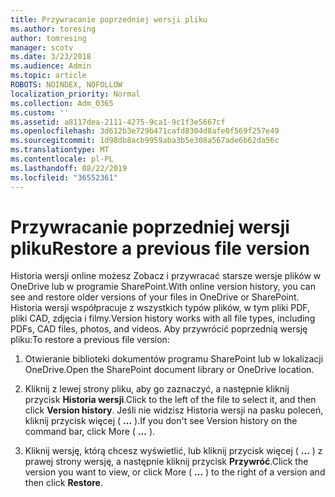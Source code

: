 ```yaml
---
title: Przywracanie poprzedniej wersji pliku
ms.author: toresing
author: tomresing
manager: scotv
ms.date: 3/23/2018
ms.audience: Admin
ms.topic: article
ROBOTS: NOINDEX, NOFOLLOW
localization_priority: Normal
ms.collection: Adm_O365
ms.custom: ''
ms.assetid: a8117dea-2111-4275-9ca1-9c1f3e5667cf
ms.openlocfilehash: 3d612b3e729b471cafd8304d8afe0f569f257e49
ms.sourcegitcommit: 1d98db8acb9959aba3b5e308a567ade6b62da56c
ms.translationtype: MT
ms.contentlocale: pl-PL
ms.lasthandoff: 08/22/2019
ms.locfileid: "36552361"
---
```

# <a name="restore-a-previous-file-version"></a><span data-ttu-id="6f6db-102">Przywracanie poprzedniej wersji pliku</span><span class="sxs-lookup"><span data-stu-id="6f6db-102">Restore a previous file version</span></span>

<span data-ttu-id="6f6db-103">Historia wersji online możesz Zobacz i przywracać starsze wersje plików w OneDrive lub w programie SharePoint.</span><span class="sxs-lookup"><span data-stu-id="6f6db-103">With online version history, you can see and restore older versions of your files in OneDrive or SharePoint.</span></span> <span data-ttu-id="6f6db-104">Historia wersji współpracuje z wszystkich typów plików, w tym pliki PDF, pliki CAD, zdjęcia i filmy.</span><span class="sxs-lookup"><span data-stu-id="6f6db-104">Version history works with all file types, including PDFs, CAD files, photos, and videos.</span></span> <span data-ttu-id="6f6db-105">Aby przywrócić poprzednią wersję pliku:</span><span class="sxs-lookup"><span data-stu-id="6f6db-105">To restore a previous file version:</span></span>
  
1. <span data-ttu-id="6f6db-106">Otwieranie biblioteki dokumentów programu SharePoint lub w lokalizacji OneDrive.</span><span class="sxs-lookup"><span data-stu-id="6f6db-106">Open the SharePoint document library or OneDrive location.</span></span>
    
2. <span data-ttu-id="6f6db-107">Kliknij z lewej strony pliku, aby go zaznaczyć, a następnie kliknij przycisk **Historia wersji**.</span><span class="sxs-lookup"><span data-stu-id="6f6db-107">Click to the left of the file to select it, and then click **Version history**.</span></span> <span data-ttu-id="6f6db-108">Jeśli nie widzisz Historia wersji na pasku poleceń, kliknij przycisk więcej ( **...** ).</span><span class="sxs-lookup"><span data-stu-id="6f6db-108">If you don't see Version history on the command bar, click More ( **...** ).</span></span> 
    
3. <span data-ttu-id="6f6db-109">Kliknij wersję, którą chcesz wyświetlić, lub kliknij przycisk więcej ( **...** ) z prawej strony wersję, a następnie kliknij przycisk **Przywróć**.</span><span class="sxs-lookup"><span data-stu-id="6f6db-109">Click the version you want to view, or click More ( **...** ) to the right of a version and then click **Restore**.</span></span>
    

